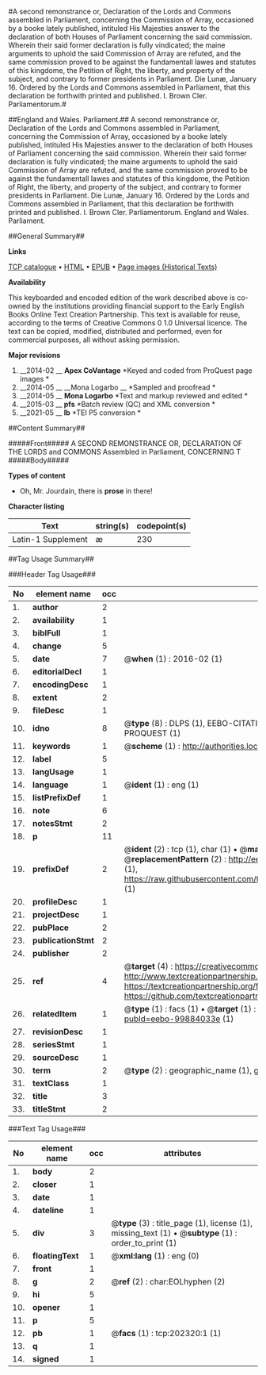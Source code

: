 #A second remonstrance or, Declaration of the Lords and Commons assembled in Parliament, concerning the Commission of Array, occasioned by a booke lately published, intituled His Majesties answer to the declaration of both Houses of Parliament concerning the said commission. Wherein their said former declaration is fully vindicated; the maine arguments to uphold the said Commission of Array are refuted, and the same commission proved to be against the fundamentall lawes and statutes of this kingdome, the Petition of Right, the liberty, and property of the subject, and contrary to former presidents in Parliament. Die Lunæ, January 16. Ordered by the Lords and Commons assembled in Parliament, that this declaration be forthwith printed and published. I. Brown Cler. Parliamentorum.#

##England and Wales. Parliament.##
A second remonstrance or, Declaration of the Lords and Commons assembled in Parliament, concerning the Commission of Array, occasioned by a booke lately published, intituled His Majesties answer to the declaration of both Houses of Parliament concerning the said commission. Wherein their said former declaration is fully vindicated; the maine arguments to uphold the said Commission of Array are refuted, and the same commission proved to be against the fundamentall lawes and statutes of this kingdome, the Petition of Right, the liberty, and property of the subject, and contrary to former presidents in Parliament. Die Lunæ, January 16. Ordered by the Lords and Commons assembled in Parliament, that this declaration be forthwith printed and published. I. Brown Cler. Parliamentorum.
England and Wales. Parliament.

##General Summary##

**Links**

[TCP catalogue](http://www.ota.ox.ac.uk/tcp/)  • 
[HTML](http://tei.it.ox.ac.uk/tcp/Texts-HTML/free/B22/B22249.html)  • 
[EPUB](http://tei.it.ox.ac.uk/tcp/Texts-EPUB/free/B22/B22249.epub) • 
[Page images (Historical Texts)](https://historicaltexts.jisc.ac.uk/eebo-99884033e)

**Availability**

This keyboarded and encoded edition of the work described above is co-owned by the
    institutions providing financial support to the Early English Books Online Text Creation
    Partnership. This text is available for reuse, according to the terms of  Creative Commons 0 1.0 Universal
    licence. The text can be copied, modified, distributed and performed, even for commercial
    purposes, all without asking permission.

**Major revisions**

1. __2014-02 __ __Apex CoVantage__ *Keyed and coded from ProQuest page images *
1. __2014-05 __ __Mona Logarbo __ *Sampled and proofread *
1. __2014-05 __ __Mona Logarbo__ *Text and markup reviewed and edited *
1. __2015-03 __ __pfs__ *Batch review (QC) and XML conversion *
1. __2021-05 __ __lb__ *TEI P5 conversion *

##Content Summary##

#####Front#####
A SECOND REMONSTRANCE OR, DECLARATION OF THE LORDS and COMMONS Assembled in Parliament, CONCERNING T
#####Body#####

**Types of content**

  * Oh, Mr. Jourdain, there is **prose** in there!

**Character listing**


|Text|string(s)|codepoint(s)|
|---|---|---|
|Latin-1 Supplement|æ|230|

##Tag Usage Summary##

###Header Tag Usage###

|No|element name|occ|attributes|
|---|---|---|---|
|1.|__author__|2||
|2.|__availability__|1||
|3.|__biblFull__|1||
|4.|__change__|5||
|5.|__date__|7| @__when__ (1) : 2016-02 (1)|
|6.|__editorialDecl__|1||
|7.|__encodingDesc__|1||
|8.|__extent__|2||
|9.|__fileDesc__|1||
|10.|__idno__|8| @__type__ (8) : DLPS (1), EEBO-CITATION (1), VID (1), EEBO-PROQUEST (1), STC (3), PROQUEST (1)|
|11.|__keywords__|1| @__scheme__ (1) : http://authorities.loc.gov/ (1)|
|12.|__label__|5||
|13.|__langUsage__|1||
|14.|__language__|1| @__ident__ (1) : eng (1)|
|15.|__listPrefixDef__|1||
|16.|__note__|6||
|17.|__notesStmt__|2||
|18.|__p__|11||
|19.|__prefixDef__|2| @__ident__ (2) : tcp (1), char (1)  •  @__matchPattern__ (2) : ([0-9\-]+):([0-9IVX]+) (1), (.+) (1)  •  @__replacementPattern__ (2) : http://eebo.chadwyck.com/downloadtiff?vid=$1&page=$2 (1), https://raw.githubusercontent.com/textcreationpartnership/Texts/master/tcpchars.xml#$1 (1)|
|20.|__profileDesc__|1||
|21.|__projectDesc__|1||
|22.|__pubPlace__|2||
|23.|__publicationStmt__|2||
|24.|__publisher__|2||
|25.|__ref__|4| @__target__ (4) : https://creativecommons.org/publicdomain/zero/1.0/ (1), http://www.textcreationpartnership.org/docs/. (1), https://textcreationpartnership.org/faq/#faq05 (1), https://github.com/textcreationpartnership (1)|
|26.|__relatedItem__|1| @__type__ (1) : facs (1)  •  @__target__ (1) : https://data.historicaltexts.jisc.ac.uk/view?pubId=eebo-99884033e (1)|
|27.|__revisionDesc__|1||
|28.|__seriesStmt__|1||
|29.|__sourceDesc__|1||
|30.|__term__|2| @__type__ (2) : geographic_name (1), genre_form (1)|
|31.|__textClass__|1||
|32.|__title__|3||
|33.|__titleStmt__|2||


###Text Tag Usage###

|No|element name|occ|attributes|
|---|---|---|---|
|1.|__body__|2||
|2.|__closer__|1||
|3.|__date__|1||
|4.|__dateline__|1||
|5.|__div__|3| @__type__ (3) : title_page (1), license (1), missing_text (1)  •  @__subtype__ (1) : order_to_print (1)|
|6.|__floatingText__|1| @__xml:lang__ (1) : eng (0)|
|7.|__front__|1||
|8.|__g__|2| @__ref__ (2) : char:EOLhyphen (2)|
|9.|__hi__|5||
|10.|__opener__|1||
|11.|__p__|5||
|12.|__pb__|1| @__facs__ (1) : tcp:202320:1 (1)|
|13.|__q__|1||
|14.|__signed__|1||
